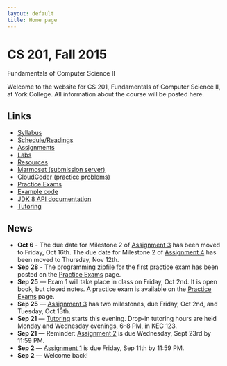 ```yaml
---
layout: default
title: Home page
---
```


# CS 201, Fall 2015

<div id="subtitle">Fundamentals of Computer Science II</div>

Welcome to the website for CS 201, Fundamentals of Computer Science II, at York College.  All information about the course will be posted here.

## Links

* [Syllabus](syllabus.html)
* [Schedule/Readings](schedule.html)
* [Assignments](assign/index.html)
* [Labs](labs/index.html)
* [Resources](resources/index.html)
* [Marmoset (submission server)](https://cs.ycp.edu/marmoset)
* [CloudCoder (practice problems)](https://cs.ycp.edu/cloudcoder)
* [Practice Exams](practice/index.html)
* [Example code](examples/index.html)
* [JDK 8 API documentation](https://docs.oracle.com/javase/8/docs/api/)
* [Tutoring](tutoring.html)

## News

* **Oct 6** - The due date for Milestone 2 of [Assignment 3](assign/assign03.html) has been moved to Friday, Oct 16th.  The due date for Milestone 2 of [Assignment 4](assign/assign04.html) has been moved to Thursday, Nov 12th.
* **Sep 28** - The programming zipfile for the first practice exam has been posted on the [Practice Exams](practice/index.html) page.
* **Sep 25** &mdash; Exam 1 will take place in class on Friday, Oct 2nd.  It is open book, but closed notes.  A practice exam is available on the [Practice Exams](practice/index.html) page.
* **Sep 25** &mdash; [Assignment 3](assign/assign03.html) has two milestones, due Friday, Oct 2nd, and Tuesday, Oct 13th.
* **Sep 21** &mdash; [Tutoring](tutoring.html) starts this evening.  Drop-in tutoring hours are held Monday and Wednesday evenings, 6&ndash;8 PM, in KEC 123.
* **Sep 21** &mdash; Reminder: [Assignment 2](assign/assign02.html) is due Wednesday, Sept 23rd by 11:59 PM.
* **Sep 2** &mdash; [Assignment 1](assign/assign01.html) is due Friday, Sep 11th by 11:59 PM.
* **Sep 2** &mdash; Welcome back!
